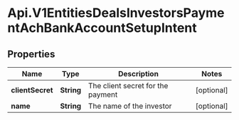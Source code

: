 # Api.V1EntitiesDealsInvestorsPaymentAchBankAccountSetupIntent

## Properties

Name | Type | Description | Notes
------------ | ------------- | ------------- | -------------
**clientSecret** | **String** | The client secret for the payment | [optional] 
**name** | **String** | The name of the investor | [optional] 


